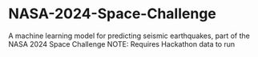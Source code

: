 # NASA-2024-Space-Challenge
A machine learning model for predicting seismic earthquakes, part of the NASA 2024 Space Challenge
NOTE: Requires Hackathon data to run
